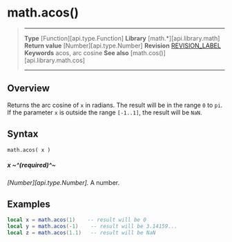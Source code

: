 # math.acos()

> --------------------- ------------------------------------------------------------------------------------------
> __Type__              [Function][api.type.Function]
> __Library__           [math.*][api.library.math]
> __Return value__      [Number][api.type.Number]
> __Revision__          [REVISION_LABEL](REVISION_URL)
> __Keywords__          acos, arc cosine
> __See also__          [math.cos()][api.library.math.cos]
> --------------------- ------------------------------------------------------------------------------------------


## Overview

Returns the arc cosine of `x` in radians. The result will be in the range `0` to `pi`. If the parameter `x` is outside the range `[-1..1]`, the result will be `NaN`.

## Syntax

	math.acos( x )

##### x ~^(required)^~
_[Number][api.type.Number]._ A number.


## Examples

``````lua
local x = math.acos(1)    -- result will be 0
local y = math.acos(-1)    -- result will be 3.14159...
local z = math.acos(1.1)   -- result will be NaN
``````

